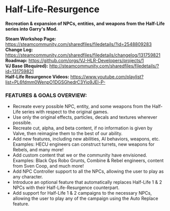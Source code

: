 # Half-Life-Resurgence
**Recreation & expansion of NPCs, entities, and weapons from the Half-Life series into Garry's Mod.**

**Steam Workshop Page:** https://steamcommunity.com/sharedfiles/filedetails/?id=2548809283   
**Change Log:** https://steamcommunity.com/sharedfiles/filedetails/changelog/131759821   
**Roadmap:** https://github.com/orgs/VJ-HLR-Developers/projects/1   
**VJ Base (Required):** http://steamcommunity.com/sharedfiles/filedetails/?id=131759821   
**Half-Life Resurgence Videos:** https://www.youtube.com/playlist?list=PL6fdmm0WenpO1DGSGhedrC3Yio9JEl-P-   

### FEATURES & GOALS OVERVIEW:
- Recreate every possible NPC, entity, and some weapons from the Half-Life series with respect to the original games.
- Use only the original effects, particles, decals and textures wherever possible.
- Recreate cut, alpha, and beta content, if no information is given by Valve, then reimagine them to the best of our ability.
- Add new features, including new abilities, AI behaviors, weapons, etc. Examples: HECU engineers can construct turrets, new weapons for Rebels, and many more!
- Add custom content that we or the community have envisioned. Examples: Black Ops Robo Grunts, Combine & Rebel engineers, content from Sven Coop, and much more!
- Add NPC Controller support to all the NPCs, allowing the user to play as any character.
- Introduce an optional feature that automatically replaces Half-Life 1 & 2 NPCs with their Half-Life-Resurgence counterpart.
- Add support for Half-Life 1 & 2 campaigns to the necessary NPCs, allowing the user to play any of the campaign using the Auto Replace feature.
